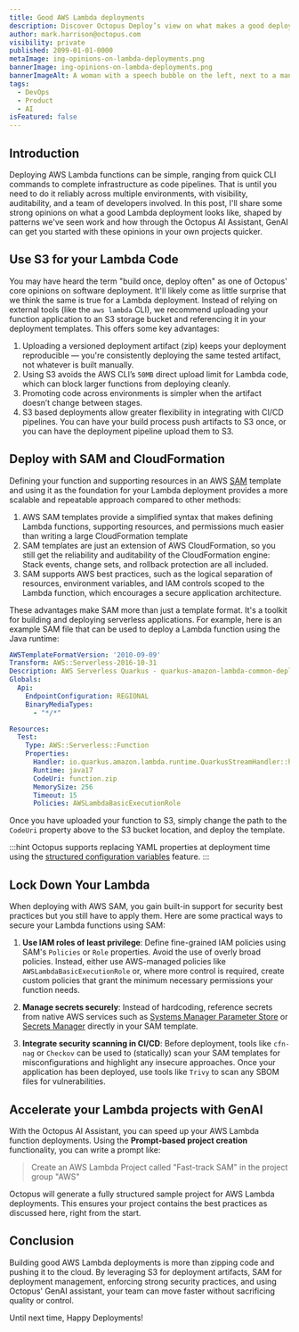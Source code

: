 ```yaml
---
title: Good AWS Lambda deployments
description: Discover Octopus Deploy’s view on what makes a good deployment for an AWS Lambda and how you can get started quickly using GenAI.
author: mark.harrison@octopus.com
visibility: private
published: 2099-01-01-0000
metaImage: ing-opinions-on-lambda-deployments.png
bannerImage: ing-opinions-on-lambda-deployments.png
bannerImageAlt: A woman with a speech bubble on the left, next to a man with a speech bubble on the right, with a Function icon in the centre next to a green tick.  
tags:
  - DevOps
  - Product
  - AI 
isFeatured: false
---
```


## Introduction

Deploying AWS Lambda functions can be simple, ranging from quick CLI commands to complete infrastructure as code pipelines. That is until you need to do it reliably across multiple environments, with visibility, auditability, and a team of developers involved. In this post, I'll share some strong opinions on what a good Lambda deployment looks like, shaped by patterns we've seen work and how through the Octopus AI Assistant, GenAI can get you started with these opinions in your own projects quicker.

## Use S3 for your Lambda Code

You may have heard the term "build once, deploy often" as one of Octopus' core opinions on software deployment. It'll likely come as little surprise that we think the same is true for a Lambda deployment. Instead of relying on external tools (like the `aws lambda` CLI), we recommend uploading your function application to an S3 storage bucket and referencing it in your deployment templates. This offers some key advantages:

1. Uploading a versioned deployment artifact (zip) keeps your deployment reproducible — you're consistently deploying the same tested artifact, not whatever is built manually.
2. Using S3 avoids the AWS CLI’s `50MB` direct upload limit for Lambda code, which can block larger functions from deploying cleanly.
3. Promoting code across environments is simpler when the artifact doesn’t change between stages.
4. S3 based deployments allow greater flexibility in integrating with CI/CD pipelines. You can have your build process push artifacts to S3 once, or you can have the deployment pipeline upload them to S3.

## Deploy with SAM and CloudFormation

Defining your function and supporting resources in an AWS [SAM](https://aws.amazon.com/serverless/sam/) template and using it as the foundation for your Lambda deployment provides a more scalable and repeatable approach compared to other methods:

1. AWS SAM templates provide a simplified syntax that makes defining Lambda functions, supporting resources, and permissions much easier than writing a large CloudFormation template 
2. SAM templates are just an extension of AWS CloudFormation, so you still get the reliability and auditability of the CloudFormation engine: Stack events, change sets, and rollback protection are all included.
3. SAM supports AWS best practices, such as the logical separation of resources, environment variables, and IAM controls scoped to the Lambda function, which encourages a secure application architecture.

These advantages make SAM more than just a template format. It's a toolkit for building and deploying serverless applications. For example, here is an example SAM file that can be used to deploy a Lambda function using the Java runtime:

```yaml
AWSTemplateFormatVersion: '2010-09-09'
Transform: AWS::Serverless-2016-10-31
Description: AWS Serverless Quarkus - quarkus-amazon-lambda-common-deployment
Globals:
  Api:
    EndpointConfiguration: REGIONAL
    BinaryMediaTypes:
      - "*/*"

Resources:
  Test:
    Type: AWS::Serverless::Function
    Properties:
      Handler: io.quarkus.amazon.lambda.runtime.QuarkusStreamHandler::handleRequest
      Runtime: java17
      CodeUri: function.zip
      MemorySize: 256
      Timeout: 15
      Policies: AWSLambdaBasicExecutionRole
```

Once you have uploaded your function to S3, simply change the path to the `CodeUri` property above to the S3 bucket location, and deploy the template.

:::hint
Octopus supports replacing YAML properties at deployment time using the [structured configuration variables](https://octopus.com/docs/projects/steps/configuration-features/structured-configuration-variables-feature) feature.
:::

## Lock Down Your Lambda

When deploying with AWS SAM, you gain built-in support for security best practices but you still have to apply them. Here are some practical ways to secure your Lambda functions using SAM:

1. **Use IAM roles of least privilege**: Define fine-grained IAM policies using SAM's `Policies` or `Role` properties. Avoid the use of overly broad policies. Instead, either use AWS-managed policies like `AWSLambdaBasicExecutionRole` or, where more control is required, create custom policies that grant the minimum necessary permissions your function needs.

2. **Manage secrets securely**: Instead of hardcoding, reference secrets from native AWS services such as [Systems Manager Parameter Store](https://docs.aws.amazon.com/systems-manager/latest/userguide/systems-manager-parameter-store.html) or [Secrets Manager](https://docs.aws.amazon.com/secretsmanager/?icmpid=docs_homepage_security) directly in your SAM template.

3. **Integrate security scanning in CI/CD**: Before deployment, tools like `cfn-nag` or `Checkov` can be used to (statically) scan your SAM templates for misconfigurations and highlight any insecure approaches. Once your application has been deployed, use tools like `Trivy` to scan any SBOM files for vulnerabilities.

## Accelerate your Lambda projects with GenAI

With the Octopus AI Assistant, you can speed up your AWS Lambda function deployments. Using the **Prompt-based project creation** functionality, you can write a prompt like:

> Create an AWS Lambda Project called "Fast-track SAM" in the project group "AWS"

Octopus will generate a fully structured sample project for AWS Lambda deployments. This ensures your project contains the best practices as discussed here, right from the start.

## Conclusion

Building good AWS Lambda deployments is more than zipping code and pushing it to the cloud. By leveraging S3 for deployment artifacts, SAM for deployment management, enforcing strong security practices, and using Octopus' GenAI assistant, your team can move faster without sacrificing quality or control.

Until next time, Happy Deployments!
